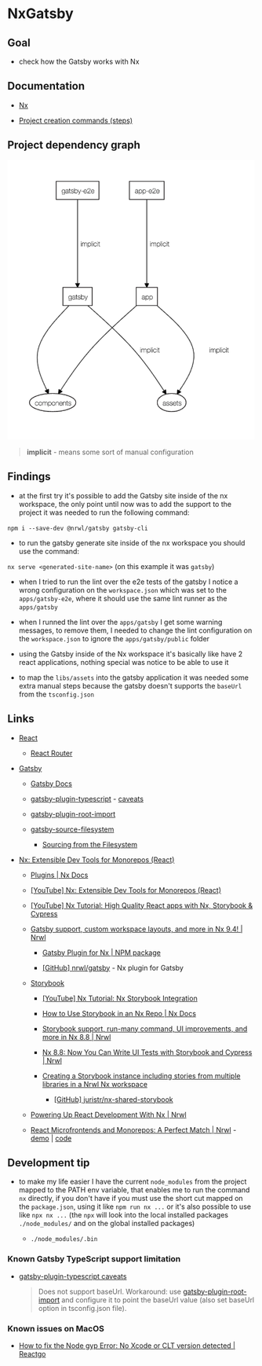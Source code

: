 # NxGatsby

## Goal

- check how the Gatsby works with Nx

## Documentation

- [Nx](docs/nx.md)

- [Project creation commands (steps)](docs/project-creation-commands.md)

## Project dependency graph

![nx dep-graph](docs/assets/nx-dep-graph.png)

> **implicit** - means some sort of manual configuration

## Findings

- at the first try it's possible to add the Gatsby site inside of the nx workspace, the only point until now was to add the support to the project it was needed to run the following command:

`npm i --save-dev @nrwl/gatsby gatsby-cli`

- to run the gatsby generate site inside of the nx workspace you should use the command:

`nx serve <generated-site-name>` (on this example it was `gatsby`)

- when I tried to run the lint over the e2e tests of the gatsby I notice a wrong configuration on the `workspace.json` which was set to the `apps/gatsby-e2e`, where it should use the same lint runner as the `apps/gatsby`

- when I runned the lint over the `apps/gatsby` I get some warning messages, to remove them, I needed to change the lint configuration on the `workspace.json` to ignore the `apps/gatsby/public` folder

- using the Gatsby inside of the Nx workspace it's basically like have 2 react applications, nothing special was notice to be able to use it

- to map the `libs/assets` into the gatsby application it was needed some extra manual steps because the gatsby doesn't supports the `baseUrl` from the `tsconfig.json`

## Links

- [React](https://reactjs.org/)

  - [React Router](https://reactrouter.com/)

- [Gatsby](https://www.gatsbyjs.org/)

  - [Gatsby Docs](https://www.gatsbyjs.org/docs/)

  - [gatsby-plugin-typescript](https://www.gatsbyjs.org/packages/gatsby-plugin-typescript/) - [caveats](https://www.gatsbyjs.org/packages/gatsby-plugin-typescript/?=#caveats)

  - [gatsby-plugin-root-import](https://www.gatsbyjs.org/packages/gatsby-plugin-root-import/)

  - [gatsby-source-filesystem](https://www.gatsbyjs.org/packages/gatsby-source-filesystem/)

    - [Sourcing from the Filesystem](https://www.gatsbyjs.org/docs/sourcing-from-the-filesystem/)

- [Nx: Extensible Dev Tools for Monorepos (React)](https://nx.dev/react)

  - [Plugins | Nx Docs](https://nx.dev/react/plugins/overview)

  - [[YouTube] Nx: Extensible Dev Tools for Monorepos (React)](https://www.youtube.com/watch?v=E188J7E_MDU)

  - [[YouTube] Nx Tutorial: High Quality React apps with Nx, Storybook & Cypress](https://www.youtube.com/watch?v=mfJBLhjYMdo)

  - [Gatsby support, custom workspace layouts, and more in Nx 9.4! | Nrwl](https://blog.nrwl.io/gatsby-support-custom-workspace-layouts-and-more-in-nx-9-4-497ae105bf4)

    - [Gatsby Plugin for Nx | NPM package](https://www.npmjs.com/package/@nrwl/gatsby)

    - [[GitHub] nrwl/gatsby](https://github.com/nrwl/gatsby) - Nx plugin for Gatsby

  - [Storybook](https://storybook.js.org/)

    - [[YouTube] Nx Tutorial: Nx Storybook Integration](https://www.youtube.com/watch?v=sFpqyjT7u4s)

    - [How to Use Storybook in an Nx Repo | Nx Docs](https://nx.dev/react/plugins/storybook/overview)

    - [Storybook support, run-many command, UI improvements, and more in Nx 8.8 | Nrwl](https://blog.nrwl.io/storybook-support-run-many-command-ui-improvements-and-more-in-nx-8-8-90575cb5dda4)

    - [Nx 8.8: Now You Can Write UI Tests with Storybook and Cypress | Nrwl](https://blog.nrwl.io/ui-testing-with-storybook-and-nx-4b86975224c)

    - [Creating a Storybook instance including stories from multiple libraries in a Nrwl Nx workspace](https://medium.com/front-end-weekly/creating-a-storybook-instance-including-stories-from-multiple-libraries-in-a-nrwl-nx-workspace-89009a2bddf7)

      - [[GitHub] juristr/nx-shared-storybook](https://github.com/juristr/nx-shared-storybook)

  - [Powering Up React Development With Nx | Nrwl](https://blog.nrwl.io/powering-up-react-development-with-nx-cf0a9385dbec)

  - [React Microfrontends and Monorepos: A Perfect Match | Nrwl](https://blog.nrwl.io/monorepos-and-react-microfrontends-a-perfect-match-d49dca64489a) - [demo](https://nrwl-nx-examples-cart.netlify.com/cart) | [code](https://github.com/nrwl/nx-examples)

## Development tip

- to make my life easier I have the current `node_modules` from the project mapped to the PATH env variable, that enables me to run the command `nx` directly, if you don't have if you must use the short cut mapped on the `package.json`, using it like `npm run nx ...` or it's also possible to use like `npx nx ...` (the `npx` will look into the local installed packages `./node_modules/` and on the global installed packages)

  - `./node_modules/.bin`

### Known Gatsby TypeScript support limitation

- [gatsby-plugin-typescript caveats](https://www.gatsbyjs.org/packages/gatsby-plugin-typescript/?=#caveats)

  > Does not support baseUrl. Workaround: use [gatsby-plugin-root-import](https://www.gatsbyjs.org/packages/gatsby-plugin-root-import/) and configure it to point the baseUrl value (also set baseUrl option in tsconfig.json file).

### Known issues on MacOS

- [How to fix the Node gyp Error: No Xcode or CLT version detected | Reactgo](https://reactgo.com/gyp-xcode-or-clt-version-detected/)
